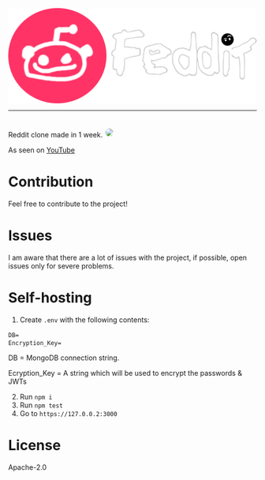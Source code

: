 <img style="display: flex; justify-content: center" src="src/Frontend/Public/images/logo.png">
<hr>
Reddit clone made in 1 week.

<img style="border: 2px solid white; border-radius: 20px; margin-top: 20px" src="https://github.com/face-hh/tweetfree/assets/69168154/9b3aece8-4ca4-4bd6-8f0e-bb124e29fdf8">

<br>

As seen on [YouTube](https://youtu.be/m99yug6F9D8)

# Contribution
Feel free to contribute to the project!

# Issues
I am aware that there are a lot of issues with the project, if possible, open issues only for severe problems.

# Self-hosting
1. Create `.env` with the following contents:
```
DB=
Encryption_Key=
```
DB = MongoDB connection string.

Ecryption_Key = A string which will be used to encrypt the passwords & JWTs

2. Run `npm i`
3. Run `npm test`
4. Go to `https://127.0.0.2:3000`

# License
Apache-2.0